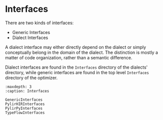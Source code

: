 # Interfaces

There are two kinds of interfaces:

* Generic Interfaces
* Dialect Interfaces

A dialect interface may either directly depend on the dialect or simply conceptually belong in the domain of
the dialect. The distinction is mostly a matter of code organization, rather than a semantic difference.

Dialect interfaces are found in the `Interfaces` directory of the dialects' directory, while generic interfaces
are found in the top level `Interfaces` directory of the optimizer.

```{toctree}
:maxdepth: 3
:caption: Interfaces

GenericInterfaces
PylirHIRInterfaces
PylirPyInterfaces
TypeFlowInterfaces
```
